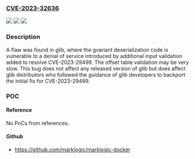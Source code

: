 ### [CVE-2023-32636](https://cve.mitre.org/cgi-bin/cvename.cgi?name=CVE-2023-32636)
![](https://img.shields.io/static/v1?label=Product&message=glib&color=blue)
![](https://img.shields.io/static/v1?label=Version&message=%3D%202.75.1%20&color=brighgreen)
![](https://img.shields.io/static/v1?label=Vulnerability&message=CWE-400&color=brighgreen)

### Description

A flaw was found in glib, where the gvariant deserialization code is vulnerable to a denial of service introduced by additional input validation added to resolve CVE-2023-29499. The offset table validation may be very slow. This bug does not affect any released version of glib but does affect glib distributors who followed the guidance of glib developers to backport the initial fix for CVE-2023-29499.

### POC

#### Reference
No PoCs from references.

#### Github
- https://github.com/marklogic/marklogic-docker

